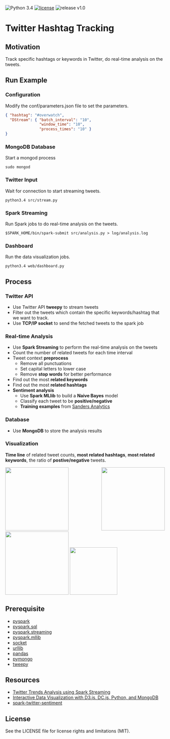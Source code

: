 ![Python 3.4](https://img.shields.io/badge/python-3.4-green.svg)
[![license](https://img.shields.io/github/license/mashape/apistatus.svg?maxAge=2592000)]()
![release v1.0](https://img.shields.io/badge/release-v1.0-red.svg)
# Twitter Hashtag Tracking

## Motivation
Track specific hashtags or keywords in Twitter, do real-time analysis on the tweets.

## Run Example
### Configuration
Modify the conf/parameters.json file to set the parameters.
```json
{ "hashtag": "#overwatch",
  "DStream": { "batch_interval": "10",
               "window_time": "10",
               "process_times": "10" }
}
```
### MongoDB Database
Start a mongod process
```
sudo mongod
```
### Twitter Input
Wait for connection to start streaming tweets.
```
python3.4 src/stream.py
```
### Spark Streaming
Run Spark jobs to do real-time analysis on the tweets.
```
$SPARK_HOME/bin/spark-submit src/analysis.py > log/analysis.log
```
### Dashboard
Run the data visualization jobs.
```
python3.4 web/dashboard.py
```

## Process

### Twitter API
* Use Twitter API **tweepy** to stream tweets
* Filter out the tweets which contain the specific keywords/hashtag that we want to track.
* Use **TCP/IP socket** to send the fetched tweets to the spark job

### Real-time Analysis
* Use **Spark Streaming** to perform the real-time analysis on the tweets
* Count the number of related tweets for each time interval
* Tweet context **preprocess**
    * Remove all punctuations
    * Set capital letters to lower case
    * Remove **stop words** for better performance
* Find out the most **related keywords**
* Find out the most **related hashtags** 
* **Sentiment analysis**
    * Use **Spark MLlib** to build a **Naive Bayes** model
    * Classify each tweet to be **positive/negative**
    * **Training examples** from [Sanders Analytics](http://www.sananalytics.com/lab/twitter-sentiment/)

### Database
* Use **MongoDB** to store the analysis results

### Visualization
**Time line** of related tweet counts, **most related hashtags**, **most related keywords**, the ratio of **postive/negative** tweets.
<p align="justify">
  <img src="https://github.com/xuwenyihust/Twitter-Hashtag-Tracking/blob/master/img/timeline.JPG" width="200"/>
  <img src="https://github.com/xuwenyihust/Twitter-Hashtag-Tracking/blob/master/img/hashtags.JPG" width="200"/>
  <img src="https://github.com/xuwenyihust/Twitter-Hashtag-Tracking/blob/master/img/keywords.JPG" width="200"/>
  <img src="https://github.com/xuwenyihust/Twitter-Hashtag-Tracking/blob/master/img/ratio.JPG" width="150"/>
</p>

## Prerequisite
* [pyspark](http://spark.apache.org/docs/latest/api/python/pyspark.html)
* [pyspark.sql](http://spark.apache.org/docs/latest/api/python/pyspark.sql.html?highlight=udf)
* [pyspark.streaming](https://spark.apache.org/docs/1.6.2/api/python/pyspark.streaming.html)
* [pyspark.mllib](https://spark.apache.org/docs/1.6.0/api/python/pyspark.mllib.html)
* [socket](https://docs.python.org/3/library/socket.html)
* [urllib](https://docs.python.org/3/library/urllib.html)
* [pandas](http://pandas.pydata.org/)
* [pymongo](https://api.mongodb.com/python/current/)
* [tweepy](http://www.tweepy.org/)

## Resources
* [Twitter Trends Analysis using Spark Streaming](http://www.awesomestats.in/spark-twitter-stream/)
* [Interactive Data Visualization with D3.js, DC.js, Python, and MongoDB](http://adilmoujahid.com/posts/2015/01/interactive-data-visualization-d3-dc-python-mongodb/)
* [spark-twitter-sentiment](https://github.com/DhruvKumar/spark-twitter-sentiment/blob/master/sentiment.py)

## License
See the LICENSE file for license rights and limitations (MIT).


